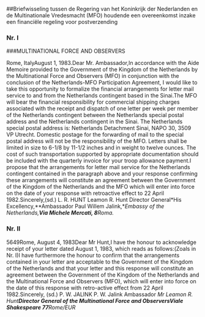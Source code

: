 <meta http-equiv='Content-Type' content='text/html; charset=utf-8' />

##Briefwisseling tussen de Regering van het Koninkrijk der Nederlanden en de Multinationale Vredesmacht (MFO) houdende een overeenkomst inzake een financiële regeling voor postverzending

### Nr.  I  

###MULTINATIONAL FORCE AND OBSERVERS

Rome, ItalyAugust 1, 1983.Dear Mr. Ambassador,In accordance with the Aide Memoire provided to the Government of the Kingdom of the Netherlands by the Multinational Force and Observers (MFO) in conjunction with the conclusion of the Netherlands-MFO Participation Agreement, I would like to take this opportunity to formalize the financial arrangements for letter mail service to and from the Netherlands contingent based in the Sinai.The MFO will bear the financial responsibility for commercial shipping charges associated with the receipt and dispatch of one letter per week per member of the Netherlands contingent between the Netherlands special postal address and the Netherlands contingent in the Sinai. The Netherlands special postal address is: Netherlands Detachment Sinai, NAPO 30, 3509 VP Utrecht. Domestic postage for the forwarding of mail to the special postal address will not be the responsibility of the MFO. Letters shall be limited in size to 6-1/8 by 11-1/2 inches and in weight to twelve ounces. The cost of such transportation supported by appropriate documentation should be included with the quarterly invoice for your troop allowance payment.I propose that the arrangements for letter mail service for the Netherlands contingent contained in the paragraph above and your response confirming these arrangements will constitute an agreement between the Government of the Kingdom of the Netherlands and the MFO which will enter into force on the date of your response with retroactive effect to 22 April 1982.Sincerely,(sd.) L. R. HUNT Leamon R. Hunt Director General*His Excellency,**Ambassador Paul Willem Jalink,**Embassy of the Netherlands,**Via Michele Mercati, 8**Roma.*

### Nr.  II  

5649Rome, August 4, 1983Dear Mr Hunt,I have the honour to acknowledge receipt of your letter dated August 1, 1983, which reads as follows:(Zoals in Nr. I)I have furthermore the honour to confirm that the arrangements contained in your letter are acceptable to the Government of the Kingdom of the Netherlands and that your letter and this response will constitute an agreement between the Government of the Kingdom of the Netherlands and the Multinational Force and Observers (MFO), which will enter into force on the date of this response with retro-active effect from 22 April 1982.Sincerely, (sd.) P. W. JALINK P. W. Jalink Ambassador *Mr Leamon R. Hunt**Director General of the **Multinational Force and Observers**Viale Shakespeare 77**Rome/EUR*
